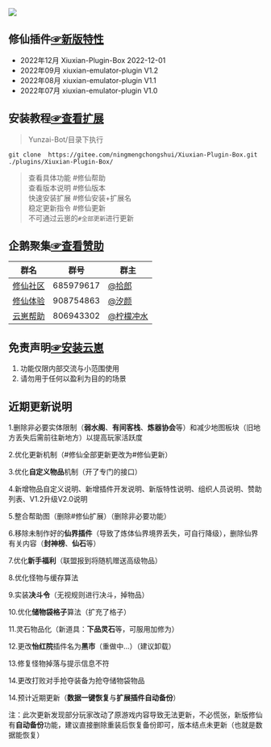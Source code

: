 
 [![](https://profile-counter.glitch.me/Xiuxian-Plugin-Box/count.svg)](https://gitee.com/ningmengchongshui/Xiuxian-Plugin-Box)
## 修仙插件[☞新版特性](https://gitee.com/ningmengchongshui/Xiuxian-Plugin-Box/blob/main/model/README.md)
- 2022年12月 Xiuxian-Plugin-Box 2022-12-01
- 2022年09月 xiuxian-emulator-plugin V1.2
- 2022年08月 xiuxian-emulator-plugin V1.1
- 2022年07月 xiuxian-emulator-plugin V1.0


## 安装教程[☞查看扩展](https://gitee.com/ningmengchongshui/Xiuxian-Plugin-Box/blob/main/plugins/README.md)        

>Yunzai-Bot/目录下执行      
```
git clone  https://gitee.com/ningmengchongshui/Xiuxian-Plugin-Box.git ./plugins/Xiuxian-Plugin-Box/   
```
>查看具体功能  #修仙帮助     
>查看版本说明  #修仙版本       
>快速安装扩展  #修仙安装+扩展名   
>稳定更新指令  #修仙更新  
>不可通过云崽的`#全部更新`进行更新

## 企鹅聚集[☞查看赞助](https://gitee.com/ningmengchongshui/Xiuxian-Plugin-Box/blob/main/resources/README.md)      

群名  | 群号  |  群主 
------------- | -------------  | -------------   
| [修仙社区](https://afdian.net/a/ningmengchongshui) | 685979617 | [@拾郎](https://afdian.net/a/ningmengchongshui) |  
| [修仙体验](https://afdian.net/a/ningmengchongshui) | 908754863 | [@汐颜](https://gitee.com/mg1105194437) |   
| [云崽帮助](https://afdian.net/a/WinterChocolates) | 806943302 | [@柠檬冲水](https://gitee.com/djqkl_znje) |  

## 免责声明[☞安装云崽](https://gitee.com/Le-niao/Yunzai-Bot)             
1. 功能仅限内部交流与小范围使用       
2. 请勿用于任何以盈利为目的的场景    

## 近期更新说明

1.删除非必要实体限制（**弱水阁**、**有间客栈**、**炼器协会**等）和减少地图板块（旧地方丢失后需前往新地方）以提高玩家活跃度

2.优化更新机制（#修仙全部更新更改为#修仙更新）

3.优化**自定义物品**机制（开了专门的接口）

4.新增物品自定义说明、新增插件开发说明、新版特性说明、组织人员说明、赞助列表、V1.2升级V2.0说明

5.整合帮助图（删除#修仙扩展）（删除非必要功能）

6.移除未制作好的**仙界插件**（导致了炼体仙界境界丢失，可自行降级），删除仙界有关内容（**封神榜**、**仙石**等）

7.优化**新手福利**（联盟报到将随机赠送高级物品）

8.优化怪物与缓存算法

9.实装**决斗令**（无视规则进行决斗，掉物品）

10.优化**储物袋格子**算法（扩充了格子）

11.灵石物品化（新道具：**下品灵石**等，可服用加修为）

12.更改**怡红院**插件名为**黑市**（重做中...）（建议卸载）

13.修复怪物掉落与提示信息不符

14.更改打败对手抢夺装备为抢夺储物袋物品

14.预计近期更新（**数据一键恢复**与**扩展插件自动备份**）

注：此次更新发现部分玩家改动了原游戏内容导致无法更新，不必慌张，新版修仙有**自动备份**功能，建议直接删除重装后恢复备份即可，版本结点未更新（也就是数据能恢复）
